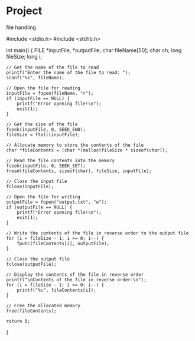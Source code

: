 # Project
file handling

#include <stdio.h>
#include <stdlib.h>

int main() {
    FILE *inputFile, *outputFile;
    char fileName[50];
    char ch;
    long fileSize;
    long i;

    // Get the name of the file to read
    printf("Enter the name of the file to read: ");
    scanf("%s", fileName);

    // Open the file for reading
    inputFile = fopen(fileName, "r");
    if (inputFile == NULL) {
        printf("Error opening file!\n");
        exit(1);
    }

    // Get the size of the file
    fseek(inputFile, 0, SEEK_END);
    fileSize = ftell(inputFile);

    // Allocate memory to store the contents of the file
    char *fileContents = (char *)malloc(fileSize * sizeof(char));

    // Read the file contents into the memory
    fseek(inputFile, 0, SEEK_SET);
    fread(fileContents, sizeof(char), fileSize, inputFile);

    // Close the input file
    fclose(inputFile);

    // Open the file for writing
    outputFile = fopen("output.txt", "w");
    if (outputFile == NULL) {
        printf("Error opening file!\n");
        exit(1);
    }

    // Write the contents of the file in reverse order to the output file
    for (i = fileSize - 1; i >= 0; i--) {
        fputc(fileContents[i], outputFile);
    }

    // Close the output file
    fclose(outputFile);

    // Display the contents of the file in reverse order
    printf("\nContents of the file in reverse order:\n");
    for (i = fileSize - 1; i >= 0; i--) {
        printf("%c", fileContents[i]);
    }

    // Free the allocated memory
    free(fileContents);

    return 0;
}
